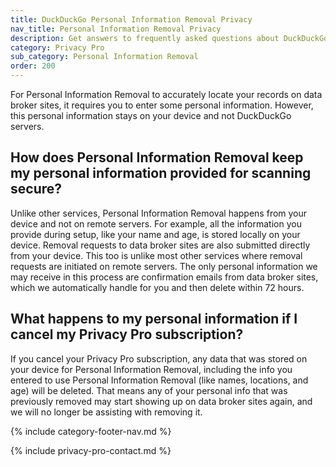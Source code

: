 ```yaml
---
title: DuckDuckGo Personal Information Removal Privacy
nav_title: Personal Information Removal Privacy
description: Get answers to frequently asked questions about DuckDuckGo Personal Information Removal, which removes your personal information from sites that store and sell it.
category: Privacy Pro
sub_category: Personal Information Removal
order: 200
---
```


For Personal Information Removal to accurately locate your records on data broker sites, it requires you to enter some personal information. However, this personal information stays on your device and not DuckDuckGo servers.

## How does Personal Information Removal keep my personal information provided for scanning secure?

Unlike other services, Personal Information Removal happens from your device and not on remote servers. For example, all the information you provide during setup, like your name and age, is stored locally on your device. Removal requests to data broker sites are also submitted directly from your device. This too is unlike most other services where removal requests are initiated on remote servers. The only personal information we may receive in this process are confirmation emails from data broker sites, which we automatically handle for you and then delete within 72 hours.

## What happens to my personal information if I cancel my Privacy Pro subscription?

If you cancel your Privacy Pro subscription, any data that was stored on your device for Personal Information Removal, including the info you entered to use Personal Information Removal (like names, locations, and age) will be deleted. That means any of your personal info that was previously removed may start showing up on data broker sites again, and we will no longer be assisting with removing it.

{% include category-footer-nav.md %}

{% include privacy-pro-contact.md %}
